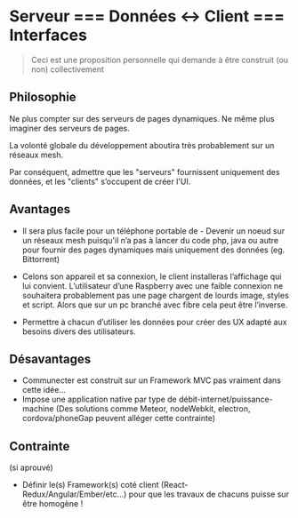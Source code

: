 
Serveur === Données <-> Client === Interfaces
===

> Ceci est une proposition personnelle qui demande à être construit (ou non) collectivement

## Philosophie

Ne plus compter sur des serveurs de pages dynamiques. Ne même plus imaginer des serveurs de pages.

La volonté globale du développement aboutira très probablement sur un réseaux mesh.

Par conséquent, admettre que les "serveurs" fournissent uniquement des données, et les "clients" s’occupent de créer l'UI.
  
## Avantages

- Il sera plus facile pour un téléphone portable de -	Devenir un noeud sur un réseaux mesh puisqu'il n’a pas à lancer du code php, java ou autre pour fournir des pages dynamiques mais uniquement des données (eg. Bittorrent)

- Celons son appareil et sa connexion, le client installeras l’affichage qui lui convient. L’utilisateur d’une Raspberry avec une faible connexion ne souhaitera probablement pas une page chargent de lourds image, styles et script. Alors que sur un pc branché avec fibre cela peut être l’inverse.

- Permettre à chacun d’utiliser les données pour créer des UX adapté aux besoins divers des utilisateurs.

## Désavantages

-	Communecter est construit sur un Framework MVC pas vraiment dans cette idée…
-	Impose une application native par type de débit-internet/puissance-machine
  (Des solutions comme Meteor, nodeWebkit, electron, cordova/phoneGap peuvent alléger cette contrainte)


## Contrainte

(si aprouvé)

-	Définir le(s) Framework(s) coté client (React-Redux/Angular/Ember/etc…) pour que les travaux de chacuns puisse sur être homogène !
